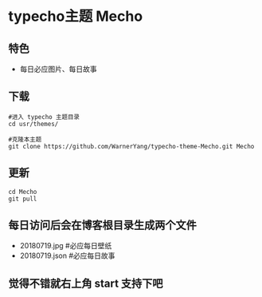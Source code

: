 
# typecho主题 Mecho

## 特色
- 每日必应图片、每日故事

## 下载

```
#进入 typecho 主题目录
cd usr/themes/

#克隆本主题
git clone https://github.com/WarnerYang/typecho-theme-Mecho.git Mecho

```

## 更新

```
cd Mecho 
git pull
```

## 每日访问后会在博客根目录生成两个文件
- 20180719.jpg  #必应每日壁纸
- 20180719.json #必应每日故事

## 觉得不错就右上角  start 支持下吧

